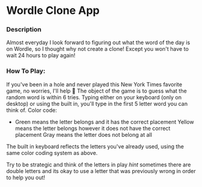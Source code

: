 # Wordle Clone App

### Description

Almost everyday I look forward to figuring out what the word of the day is on Wordle, so I thought why not create a clone! Except you won't have to wait 24 hours to play again!

### How To Play:

If you've been in a hole and never played this New York Times favorite game, no worries, I'll help 🤗
The object of the game is to guess what the random word is within 6 tries. Typing either on your keyboard (only on desktop) or using the built in, you'll type in the first 5 letter word you can think of.
Color code:

- Green means the letter belongs and it has the correct placement
  Yellow means the letter belongs however it does not have the correct placement
  Gray means the letter does not belong at all

The built in keyboard reflects the letters you've already used, using the same color coding system as above.

Try to be strategic and think of the letters in play
_hint_ sometimes there are double letters and its okay to use a letter that was previously wrong in order to help you out!

<!-- learned useContext, flex: percentage, [...state], useEffect, new Set + .has , .includes  >
